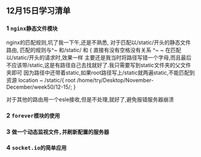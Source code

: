 ## 12月15日学习清单
### 1 `nginx静态文件模块`

nginx的匹配规则,坑了我一下午,还是不熟悉,
对于匹配以/static/开头的静态文件路由,
 匹配的规则与^~ 和/static/ 和 { 直接有没有空格没有关系
 ^~  ~ 在匹配以/static/开头的请求时,效果一样
 主要还是我当时将路径写错一个字母,而且最后不应该带/static,这是有路径自己去找就好了.我只需要写到static文件夹的父文件夹即可
  因为路径中还带着static,如果root路径写上/static就两遍static,不能匹配到资源
location ~ /static/{
	root	/home/try/Desktop/November-December/week50/12-15/;
}

对于其他的路由用一个esle接收,但是不处理,就好了,避免报错服务器崩溃

### 2 `forever模块的使用`
### 3 `做一个动态监视文件,并刷新配置的服务器`
### 4 `socket.io的简单应用`
